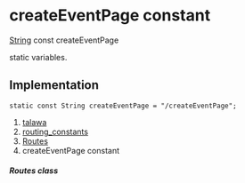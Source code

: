 
<div>

# createEventPage constant

</div>


[String](https://api.flutter.dev/flutter/dart-core/String-class.html)
const createEventPage



static variables.



## Implementation

``` language-dart
static const String createEventPage = "/createEventPage";
```







1.  [talawa](../../index.html)
2.  [routing_constants](../../constants_routing_constants/)
3.  [Routes](../../constants_routing_constants/Routes-class.html)
4.  createEventPage constant

##### Routes class








